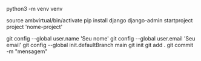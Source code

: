 python3 -m venv venv

source ambvirtual/bin/activate
pip install django
django-admin startproject project 'nome-project'

git config --global user.name 'Seu nome'
git config --global user.email 'Seu email'
git config --global init.defaultBranch main
git init 
git add . 
git commit -m "mensagem"